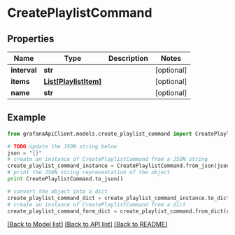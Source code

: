# CreatePlaylistCommand


## Properties
Name | Type | Description | Notes
------------ | ------------- | ------------- | -------------
**interval** | **str** |  | [optional] 
**items** | [**List[PlaylistItem]**](PlaylistItem.md) |  | [optional] 
**name** | **str** |  | [optional] 

## Example

```python
from grafanaApiClient.models.create_playlist_command import CreatePlaylistCommand

# TODO update the JSON string below
json = "{}"
# create an instance of CreatePlaylistCommand from a JSON string
create_playlist_command_instance = CreatePlaylistCommand.from_json(json)
# print the JSON string representation of the object
print CreatePlaylistCommand.to_json()

# convert the object into a dict
create_playlist_command_dict = create_playlist_command_instance.to_dict()
# create an instance of CreatePlaylistCommand from a dict
create_playlist_command_form_dict = create_playlist_command.from_dict(create_playlist_command_dict)
```
[[Back to Model list]](../README.md#documentation-for-models) [[Back to API list]](../README.md#documentation-for-api-endpoints) [[Back to README]](../README.md)


